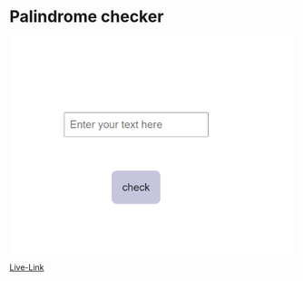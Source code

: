 # Palindrome checker

![preview](./preview.png)

[Live-Link](https://aravindont.github.io/palindrome-cheker/)
